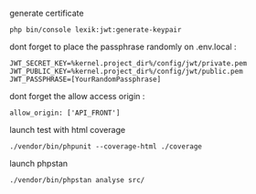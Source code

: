 generate certificate 
```
php bin/console lexik:jwt:generate-keypair
```

dont forget to place the passphrase randomly on .env.local :
```
JWT_SECRET_KEY=%kernel.project_dir%/config/jwt/private.pem
JWT_PUBLIC_KEY=%kernel.project_dir%/config/jwt/public.pem
JWT_PASSPHRASE=[YourRandomPassphrase]
```

dont forget the allow access origin :
```
allow_origin: ['API_FRONT']
```

launch test with html coverage
```
./vendor/bin/phpunit --coverage-html ./coverage
```

launch phpstan
```
./vendor/bin/phpstan analyse src/
```
